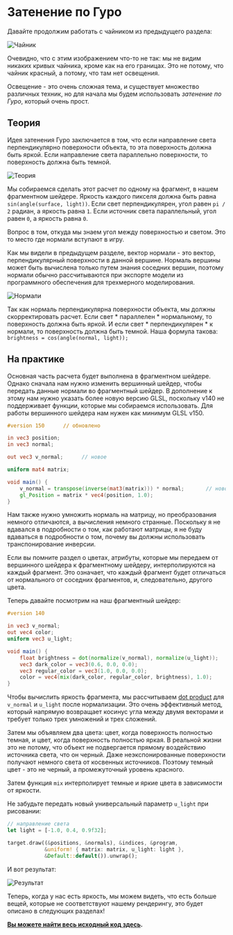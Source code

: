 # Затенение по Гуро

Давайте продолжим работать с чайником из предыдущего раздела:

![Чайник](../tuto-07-correct.png)

Очевидно, что с этим изображением что-то не так: мы не видим никаких кривых чайника, кроме как на его границах. Это не потому, что чайник красный, а потому, что там нет освещения.

Освещение - это очень сложная тема, и существует множество различных техник, но для начала мы будем использовать *затенение по Гуро*, который очень прост.

## Теория

Идея затенения Гуро заключается в том, что если направление света перпендикулярно поверхности объекта, то эта поверхность должна быть яркой. Если направление света параллельно поверхности, то поверхность должна быть темной.

![Теория](../tuto-08-theory.png)

Мы собираемся сделать этот расчет по одному на фрагмент, в нашем фрагментном шейдере. Яркость каждого пикселя должна быть равна `sin(angle(surface, light))`. Если свет перпендикулярен, угол равен `pi / 2` радиан, а яркость равна `1`. Если источник света параллельный, угол равен `0`, а яркость равна `0`.

Вопрос в том, откуда мы знаем угол между поверхностью и светом. Это то место где нормали вступают в игру.

Как мы видели в предыдущем разделе, вектор нормали - это вектор, перпендикулярный поверхности в данной вершине. Нормаль вершины может быть вычислена только путем знания соседних вершин, поэтому нормали обычно рассчитываются при экспорте модели из программного обеспечения для трехмерного моделирования.

![Нормали](../tuto-08-normals.png)

Так как нормаль перпендикулярна поверхности объекта, мы должны скорректировать расчет. Если свет * параллелен * нормальному, то поверхность должна быть яркой. И если свет * перпендикулярен * к нормали, то поверхность должна быть темной. Наша формула такова:
`brightness = cos(angle(normal, light));`

## На практике

Основная часть расчета будет выполнена в фрагментном шейдере. Однако сначала нам нужно изменить вершинный шейдер, чтобы передать данные нормали во фрагментный шейдер. В дополнение к этому нам нужно указать более новую версию GLSL, поскольку v140 не поддерживает функции, которые мы собираемся использовать. Для работы вершинного шейдера нам нужен как минимум GLSL v150.

```glsl
#version 150      // обновлено

in vec3 position;
in vec3 normal;

out vec3 v_normal;      // новое

uniform mat4 matrix;

void main() {
    v_normal = transpose(inverse(mat3(matrix))) * normal;       // новое
    gl_Position = matrix * vec4(position, 1.0);
}
```

Нам также нужно умножить нормаль на матрицу, но преобразования немного отличаются, а вычисления немного странные. Поскольку я не вдавался в подробности о том, как работают матрицы, я не буду вдаваться в подробности о том, почему вы должны использовать транспонирование инверсии.

Если вы помните раздел о цветах, атрибуты, которые мы передаем от вершинного шейдера к фрагментному шейдеру, интерполируются на каждый фрагмент. Это означает, что каждый фрагмент будет отличаться от нормального от соседних фрагментов, и, следовательно, другого цвета.

Теперь давайте посмотрим на наш фрагментный шейдер:

```glsl
#version 140

in vec3 v_normal;
out vec4 color;
uniform vec3 u_light;

void main() {
    float brightness = dot(normalize(v_normal), normalize(u_light));
    vec3 dark_color = vec3(0.6, 0.0, 0.0);
    vec3 regular_color = vec3(1.0, 0.0, 0.0);
    color = vec4(mix(dark_color, regular_color, brightness), 1.0);
}
```

Чтобы вычислить яркость фрагмента, мы рассчитываем [dot product](https://en.wikipedia.org/wiki/Dot_product) для `v_normal` и `u_light` после нормализации. Это очень эффективный метод, который напрямую возвращает косинус угла между двумя векторами и требует только трех умножений и трех сложений.

Затем мы объявляем два цвета: цвет, когда поверхность полностью темная, и цвет, когда поверхность полностью яркая. В реальной жизни это не потому, что объект не подвергается прямому воздействию источника света, что он черный. Даже неэкспонированные поверхности получают немного света от косвенных источников. Поэтому темный цвет - это не черный, а промежуточный уровень красного.

Затем функция `mix` интерполирует темные и яркие цвета в зависимости от яркости.

Не забудьте передать новый универсальный параметр `u_light` при рисовании:

```rust
// направление света
let light = [-1.0, 0.4, 0.9f32];

target.draw((&positions, &normals), &indices, &program,
            &uniform! { matrix: matrix, u_light: light },
            &Default::default()).unwrap();
```

И вот результат:

![Результат](../tuto-08-result.png)

Теперь, когда у нас есть яркость, мы можем видеть, что есть больше вещей, которые не соответствуют нашему рендерингу, это будет описано в следующих разделах!

**[Вы можете найти весь исходный код здесь](https://github.com/glium/glium/blob/master/examples/tutorial-08.rs).**
